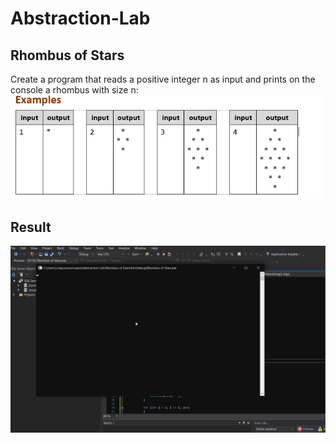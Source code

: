 # Abstraction-Lab
## Rhombus of Stars
Create a program that reads a positive integer n as input and prints on the console a rhombus with size n:</br>
![Example](./img/Example.PNG "Example 1")</br>
## Result
![Rhombus of Stars](./img/RhombusofStars.gif "Rhombus of Stars 1")</br>

